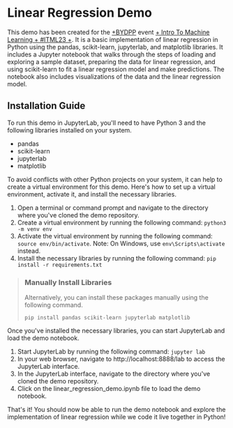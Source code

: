 # Linear Regression Demo

This demo has been created for the [+BYDPP](https://discord.gg/bydpp) event [+ Intro To Machine Learning + #ITML23 +](https://discord.com/channels/794684213697052712/1082427146934440088). It is a basic implementation of linear regression in Python using the pandas, scikit-learn, jupyterlab, and matplotlib libraries. It includes a Jupyter notebook that walks through the steps of loading and exploring a sample dataset, preparing the data for linear regression, and using scikit-learn to fit a linear regression model and make predictions. The notebook also includes visualizations of the data and the linear regression model.

## Installation Guide

To run this demo in JupyterLab, you'll need to have Python 3 and the following libraries installed on your system.

- pandas
- scikit-learn
- jupyterlab
- matplotlib

To avoid conflicts with other Python projects on your system, it can help to create a virtual environment for this demo. Here's how to set up a virtual environment, activate it, and install the necessary libraries.

1. Open a terminal or command prompt and navigate to the directory where you've cloned the demo repository.
2. Create a virtual environment by running the following command: `python3 -m venv env`
3. Activate the virtual environment by running the following command: `source env/bin/activate`. Note: On Windows, use `env\Scripts\activate` instead.
4. Install the necessary libraries by running the following command: `pip install -r requirements.txt`

> ### Manually Install Libraries
>
> Alternatively, you can install these packages manually using the following command.
> 
> `pip install pandas scikit-learn jupyterlab matplotlib`

Once you've installed the necessary libraries, you can start JupyterLab and load the demo notebook.

1. Start JupyterLab by running the following command: `jupyter lab`
2. In your web browser, navigate to http://localhost:8888/lab to access the JupyterLab interface.
3. In the JupyterLab interface, navigate to the directory where you've cloned the demo repository.
4. Click on the linear_regression_demo.ipynb file to load the demo notebook.

That's it! You should now be able to run the demo notebook and explore the implementation of linear regression while we code it live together in Python!
